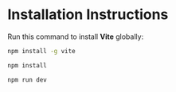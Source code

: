 # Installation Instructions

Run this command to install **Vite** globally:

```bash
npm install -g vite

npm install

npm run dev

